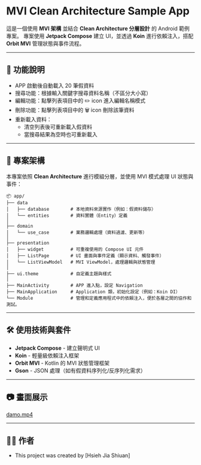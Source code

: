 # MVI Clean Architecture Sample App

這是一個使用 **MVI 架構** 並結合 **Clean Architecture 分層設計** 的 Android 範例專案。
專案使用 **Jetpack Compose** 建立 UI，並透過 **Koin** 進行依賴注入，搭配 **Orbit MVI** 管理狀態與事件流程。

---

## 🚀 功能說明

- APP 啟動後自動載入 20 筆假資料
- 搜尋功能：根據輸入關鍵字搜尋資料名稱（不區分大小寫）
- 編輯功能：點擊列表項目中的 ✏️ icon 進入編輯名稱模式
- 刪除功能：點擊列表項目中的 🗑️ icon 刪除該筆資料
- 重新載入資料：
    - 清空列表後可重新載入假資料
    - 當搜尋結果為空時也可重新載入

---

## 🧱 專案架構

本專案依照 **Clean Architecture** 進行模組分層，並使用 MVI 模式處理 UI 狀態與事件：

```plaintext
📦 app/
├── data
│   ├── database        # 本地資料來源實作（例如：假資料儲存）
│   └── entities        # 資料實體（Entity）定義
│
├── domain
│   └── use_case        # 業務邏輯處理（資料過濾、更新等）
│
├── presentation
│   ├── widget          # 可重複使用的 Compose UI 元件
│   ├── ListPage        # UI 畫面與事件定義（顯示資料、觸發事件）
│   └── ListViewModel   # MVI ViewModel，處理邏輯與狀態管理
│
├── ui.theme            # 自定義主題與樣式
│
├── MainActivity        # APP 進入點，設定 Navigation
├── MainApplication     # Application 類，初始化設定（例如：Koin DI）
└── Module              # 管理和定義應用程式中的依賴注入，便於各層之間的協作和測試。
```
---

## 🛠️ 使用技術與套件

- **Jetpack Compose** - 建立聲明式 UI
- **Koin** - 輕量級依賴注入框架
- **Orbit MVI** - Kotlin 的 MVI 狀態管理框架
- **Gson** - JSON 處理（如有假資料序列化/反序列化需求）

---

## 📷 畫面展示

[damo.mp4](damo/damo.mp4)

---

## 👨‍💻 作者
- This project was created by [Hsieh Jia Shiuan]